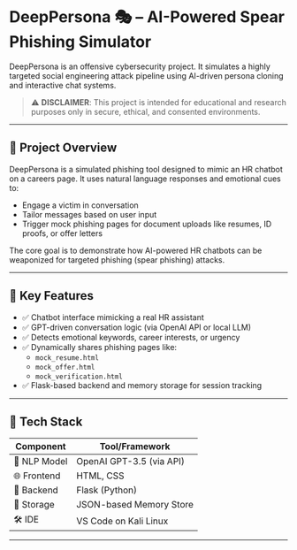 # DeepPersona 🎭 – AI-Powered Spear Phishing Simulator

DeepPersona is an offensive cybersecurity project.  It simulates a highly targeted social engineering attack pipeline using AI-driven persona cloning and interactive chat systems.

> ⚠️ **DISCLAIMER**: This project is intended for educational and research purposes only in secure, ethical, and consented environments.

---

## 🚀 Project Overview

DeepPersona is a simulated phishing tool designed to mimic an HR chatbot on a careers page. It uses natural language responses and emotional cues to:
- Engage a victim in conversation
- Tailor messages based on user input
- Trigger mock phishing pages for document uploads like resumes, ID proofs, or offer letters

The core goal is to demonstrate how AI-powered HR chatbots can be weaponized for targeted phishing (spear phishing) attacks.

---

## 🎯 Key Features

- ✅ Chatbot interface mimicking a real HR assistant
- ✅ GPT-driven conversation logic (via OpenAI API or local LLM)
- ✅ Detects emotional keywords, career interests, or urgency
- ✅ Dynamically shares phishing pages like:
  - `mock_resume.html`
  - `mock_offer.html`
  - `mock_verification.html`
- ✅ Flask-based backend and memory storage for session tracking

---

## 🧠 Tech Stack

| Component        | Tool/Framework        |
|------------------|------------------------|
| 🧠 NLP Model      | OpenAI GPT-3.5 (via API) |
| 🌐 Frontend       | HTML, CSS              |
| 🧪 Backend        | Flask (Python)         |
| 💾 Storage        | JSON-based Memory Store |
| 🛠 IDE            | VS Code on Kali Linux  |

---



